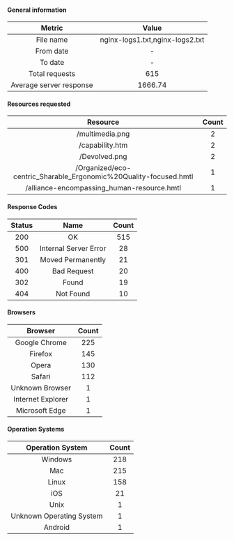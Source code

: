 #### General information

|Metric|Value|
|:-:|:-:|
|File name|nginx-logs1.txt,nginx-logs2.txt|
|From date|-|
|To date|-|
|Total requests|615|
|Average server response|1666.74|

#### Resources requested

|Resource|Count|
|:-:|:-:|
|/multimedia.png|2|
|/capability.htm|2|
|/Devolved.png|2|
|/Organized/eco-centric_Sharable_Ergonomic%20Quality-focused.hmtl|1|
|/alliance-encompassing_human-resource.hmtl|1|

#### Response Codes

|Status|Name|Count|
|:-:|:-:|:-:|
|200|OK|515|
|500|Internal Server Error|28|
|301|Moved Permanently|21|
|400|Bad Request|20|
|302|Found|19|
|404|Not Found|10|

#### Browsers

|Browser|Count|
|:-:|:-:|
|Google Chrome|225|
|Firefox|145|
|Opera|130|
|Safari|112|
|Unknown Browser|1|
|Internet Explorer|1|
|Microsoft Edge|1|

#### Operation Systems

|Operation System|Count|
|:-:|:-:|
|Windows|218|
|Mac|215|
|Linux|158|
|iOS|21|
|Unix|1|
|Unknown Operating System|1|
|Android|1|

